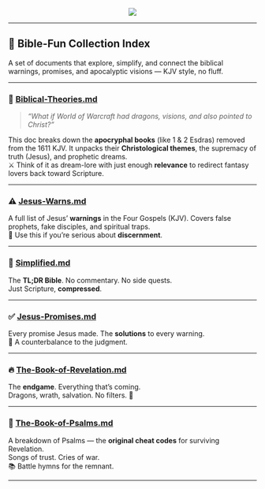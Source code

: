 <p align="center">
  <img src="https://github.com/user-attachments/assets/ed07f7a8-df07-4c00-a7cb-ff6b5a8cef62" />
</p>

---

## 📘 Bible-Fun Collection Index

A set of documents that explore, simplify, and connect the biblical warnings, promises, and apocalyptic visions — KJV style, no fluff.

---

### 🐉 [**Biblical-Theories.md**](https://github.com/BubbleSquish/Bible-Fun/blob/main/Biblical-Theories.md)

> *“What if World of Warcraft had dragons, visions, and also pointed to Christ?”*

This doc breaks down the **apocryphal books** (like 1 & 2 Esdras) removed from the 1611 KJV. It unpacks their **Christological themes**, the supremacy of truth (Jesus), and prophetic dreams.  
⚔️ Think of it as dream-lore with just enough **relevance** to redirect fantasy lovers back toward Scripture.

---

### ⚠️ [**Jesus-Warns.md**](https://github.com/BubbleSquish/Bible-Fun/blob/main/Jesus-Warns.md)

A full list of Jesus’ **warnings** in the Four Gospels (KJV). Covers false prophets, fake disciples, and spiritual traps.  
🧠 Use this if you’re serious about **discernment**.

---

### 🔎 [**Simplified.md**](https://github.com/BubbleSquish/Bible-Fun/blob/main/Simplified.md)

The **TL;DR Bible**. No commentary. No side quests.  
Just Scripture, **compressed**.

---

### ✅ [**Jesus-Promises.md**](https://github.com/BubbleSquish/Bible-Fun/blob/main/Jesus-Promises.md)

Every promise Jesus made. The **solutions** to every warning.  
📕 A counterbalance to the judgment.

---

### 🔥 [**The-Book-of-Revelation.md**](https://github.com/BubbleSquish/Bible-Fun/blob/main/The-Book-of-Revelation.md)

The **endgame**. Everything that’s coming.  
Dragons, wrath, salvation. No filters. 📖

---

### 🎯 [**The-Book-of-Psalms.md**](https://github.com/BubbleSquish/Bible-Fun/blob/main/The-Book-of-Psalms.md)

A breakdown of Psalms — the **original cheat codes** for surviving Revelation.  
Songs of trust. Cries of war.  
📚 Battle hymns for the remnant.

---
